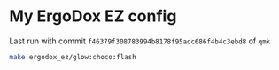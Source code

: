 # My ErgoDox EZ config

Last run with commit `f46379f308783994b8178f95adc686f4b4c3ebd8` of `qmk`

```sh
make ergodox_ez/glow:choco:flash
```
